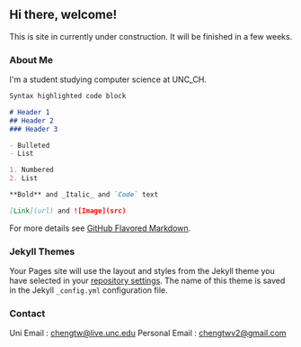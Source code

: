 ## Hi there, welcome!

This is site in currently under construction. It will be finished in a few weeks. 

### About Me

I'm a student studying computer science at UNC_CH. 

```markdown
Syntax highlighted code block

# Header 1
## Header 2
### Header 3

- Bulleted
- List

1. Numbered
2. List

**Bold** and _Italic_ and `Code` text

[Link](url) and ![Image](src)
```

For more details see [GitHub Flavored Markdown](https://guides.github.com/features/mastering-markdown/).

### Jekyll Themes

Your Pages site will use the layout and styles from the Jekyll theme you have selected in your [repository settings](https://github.com/kamisch/PersonalWebsite2018/settings). The name of this theme is saved in the Jekyll `_config.yml` configuration file.

### Contact
Uni Email : chengtw@live.unc.edu
Personal Email : chengtwv2@gmail.com



